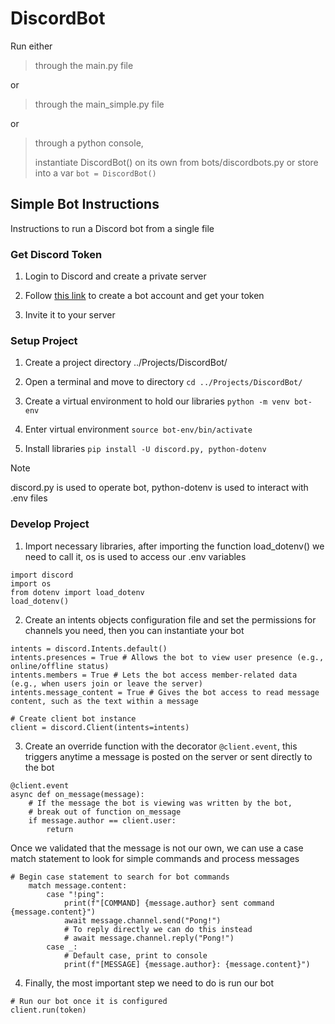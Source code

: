 # DiscordBot

Run either

> through the main.py file

or

> through the main_simple.py file

or    

> through a python console,
> 
> instantiate DiscordBot() on its own from bots/discordbots.py or store into a var `bot = DiscordBot()`

## Simple Bot Instructions

Instructions to run a Discord bot from a single file

### Get Discord Token

1. Login to Discord and create a private server

1. Follow [this link](https://discordpy.readthedocs.io/en/stable/discord.html) to create a bot account and get your token
  
3. Invite it to your server

### Setup Project

1. Create a project directory ../Projects/DiscordBot/

2. Open a terminal and move to directory `cd ../Projects/DiscordBot/`

3. Create a virtual environment to hold our libraries `python -m venv bot-env`

4. Enter virtual environment `source bot-env/bin/activate`

5. Install libraries `pip install -U discord.py, python-dotenv`
> [!Note]
> discord.py is used to operate bot, python-dotenv is used to interact with .env files

### Develop Project

1. Import necessary libraries, after importing the function load_dotenv() we need to call it, os is used to access our .env variables
```
import discord
import os
from dotenv import load_dotenv
load_dotenv()
```

2. Create an intents objects configuration file and set the permissions for channels you need, then you can instantiate your bot
```
intents = discord.Intents.default()
intents.presences = True # Allows the bot to view user presence (e.g., online/offline status)
intents.members = True # Lets the bot access member-related data (e.g., when users join or leave the server)
intents.message_content = True # Gives the bot access to read message content, such as the text within a message

# Create client bot instance
client = discord.Client(intents=intents)
```

3. Create an override function with the decorator `@client.event`, this triggers anytime a message is posted on the server or sent directly to the bot
```
@client.event
async def on_message(message):
    # If the message the bot is viewing was written by the bot,
    # break out of function on_message
    if message.author == client.user:
        return
```

Once we validated that the message is not our own, we can use a case match statement to look for simple commands and process messages
```
# Begin case statement to search for bot commands
    match message.content:
        case "!ping":
            print(f"[COMMAND] {message.author} sent command {message.content}")
            await message.channel.send("Pong!")
            # To reply directly we can do this instead
            # await message.channel.reply("Pong!")
        case _:
            # Default case, print to console
            print(f"[MESSAGE] {message.author}: {message.content}")
```

4. Finally, the most important step we need to do is run our bot
```
# Run our bot once it is configured
client.run(token)
```

